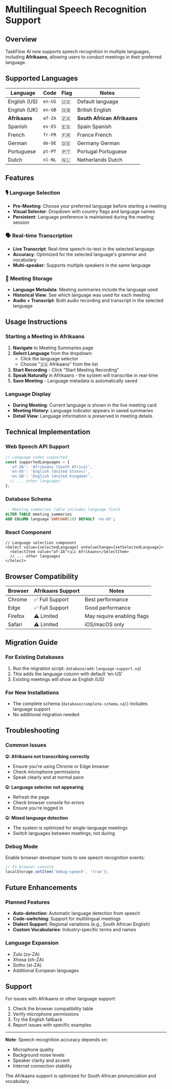 # Multilingual Speech Recognition Support

## Overview
TaskFlow AI now supports speech recognition in multiple languages, including **Afrikaans**, allowing users to conduct meetings in their preferred language.

## Supported Languages

| Language | Code | Flag | Notes |
|----------|------|------|-------|
| English (US) | `en-US` | 🇺🇸 | Default language |
| English (UK) | `en-GB` | 🇬🇧 | British English |
| **Afrikaans** | `af-ZA` | 🇿🇦 | **South African Afrikaans** |
| Spanish | `es-ES` | 🇪🇸 | Spain Spanish |
| French | `fr-FR` | 🇫🇷 | France French |
| German | `de-DE` | 🇩🇪 | Germany German |
| Portuguese | `pt-PT` | 🇵🇹 | Portugal Portuguese |
| Dutch | `nl-NL` | 🇳🇱 | Netherlands Dutch |

## Features

### 🎙️ **Language Selection**
- **Pre-Meeting**: Choose your preferred language before starting a meeting
- **Visual Selector**: Dropdown with country flags and language names
- **Persistent**: Language preference is maintained during the meeting session

### 🗣️ **Real-time Transcription**
- **Live Transcript**: Real-time speech-to-text in the selected language
- **Accuracy**: Optimized for the selected language's grammar and vocabulary
- **Multi-speaker**: Supports multiple speakers in the same language

### 💾 **Meeting Storage**
- **Language Metadata**: Meeting summaries include the language used
- **Historical View**: See which language was used for each meeting
- **Audio + Transcript**: Both audio recording and transcript in the selected language

## Usage Instructions

### Starting a Meeting in Afrikaans

1. **Navigate** to Meeting Summaries page
2. **Select Language** from the dropdown:
   - Click the language selector
   - Choose "🇿🇦 Afrikaans" from the list
3. **Start Recording** - Click "Start Meeting Recording"
4. **Speak Naturally** in Afrikaans - the system will transcribe in real-time
5. **Save Meeting** - Language metadata is automatically saved

### Language Display

- **During Meeting**: Current language is shown in the live meeting card
- **Meeting History**: Language indicator appears in saved summaries
- **Detail View**: Language information is preserved in meeting details

## Technical Implementation

### Web Speech API Support
```javascript
// Language codes supported
const supportedLanguages = {
  'af-ZA': 'Afrikaans (South Africa)',
  'en-US': 'English (United States)',
  'en-GB': 'English (United Kingdom)',
  // ... other languages
};
```

### Database Schema
```sql
-- Meeting summaries table includes language field
ALTER TABLE meeting_summaries 
ADD COLUMN language VARCHAR(10) DEFAULT 'en-US';
```

### React Component
```tsx
// Language selection component
<Select value={selectedLanguage} onValueChange={setSelectedLanguage}>
  <SelectItem value="af-ZA">🇿🇦 Afrikaans</SelectItem>
  // ... other languages
</Select>
```

## Browser Compatibility

| Browser | Afrikaans Support | Notes |
|---------|------------------|-------|
| Chrome | ✅ Full Support | Best performance |
| Edge | ✅ Full Support | Good performance |
| Firefox | ⚠️ Limited | May require enabling flags |
| Safari | ⚠️ Limited | iOS/macOS only |

## Migration Guide

### For Existing Databases
1. Run the migration script: `database/add-language-support.sql`
2. This adds the language column with default 'en-US'
3. Existing meetings will show as English (US)

### For New Installations
- The complete schema (`database/complete-schema.sql`) includes language support
- No additional migration needed

## Troubleshooting

### Common Issues

**Q: Afrikaans not transcribing correctly**
- Ensure you're using Chrome or Edge browser
- Check microphone permissions
- Speak clearly and at normal pace

**Q: Language selector not appearing**
- Refresh the page
- Check browser console for errors
- Ensure you're logged in

**Q: Mixed language detection**
- The system is optimized for single-language meetings
- Switch languages between meetings, not during

### Debug Mode
Enable browser developer tools to see speech recognition events:
```javascript
// In browser console
localStorage.setItem('debug-speech', 'true');
```

## Future Enhancements

### Planned Features
- **Auto-detection**: Automatic language detection from speech
- **Code-switching**: Support for multilingual meetings
- **Dialect Support**: Regional variations (e.g., South African English)
- **Custom Vocabularies**: Industry-specific terms and names

### Language Expansion
- Zulu (zu-ZA)
- Xhosa (xh-ZA)
- Sotho (st-ZA)
- Additional European languages

## Support

For issues with Afrikaans or other language support:
1. Check the browser compatibility table
2. Verify microphone permissions
3. Try the English fallback
4. Report issues with specific examples

---

**Note**: Speech recognition accuracy depends on:
- Microphone quality
- Background noise levels
- Speaker clarity and accent
- Internet connection stability

The Afrikaans support is optimized for South African pronunciation and vocabulary.
